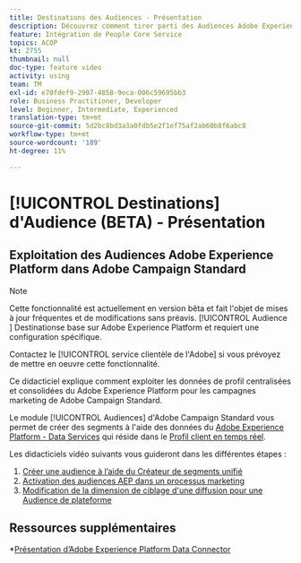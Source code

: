 ```yaml
---
title: Destinations des Audiences - Présentation
description: Découvrez comment tirer parti des Audiences Adobe Experience Platform (AEP) dans Adobe Campaign Standard (ACS)
feature: Intégration de People Core Service
topics: ACOP
kt: 2755
thumbnail: null
doc-type: feature video
activity: using
team: TM
exl-id: e70fdef9-2907-4858-9eca-006c59695bb3
role: Business Practitioner, Developer
level: Beginner, Intermediate, Experienced
translation-type: tm+mt
source-git-commit: 5d2bc8bd3a3a0fdb5e2f1ef75af2ab60b8f6abc8
workflow-type: tm+mt
source-wordcount: '189'
ht-degree: 11%

---
```


# [!UICONTROL Destinations]  d&#39;Audience (BETA) - Présentation

## Exploitation des Audiences Adobe Experience Platform dans Adobe Campaign Standard

>[!NOTE]
>
>Cette fonctionnalité est actuellement en version bêta et fait l&#39;objet de mises à jour fréquentes et de modifications sans préavis. [!UICONTROL Audience ] Destinationse base sur Adobe Experience Platform et requiert une configuration spécifique.
>
>Contactez le [!UICONTROL service clientèle de l&#39;Adobe] si vous prévoyez de mettre en oeuvre cette fonctionnalité.


Ce didacticiel explique comment exploiter les données de profil centralisées et consolidées du Adobe Experience Platform pour les campagnes marketing de Adobe Campaign Standard.

Le module [!UICONTROL Audiences] d&#39;Adobe Campaign Standard vous permet de créer des segments à l&#39;aide des données du [Adobe Experience Platform - Data Services](https://www.adobe.io/apis/experienceplatform/home/services.html) qui réside dans le [Profil client en temps réel](https://docs.adobe.com/content/help/en/platform-learn/tutorials/profiles/understanding-the-real-time-customer-profile.html).

Les didacticiels vidéo suivants vous guideront dans les différentes étapes :

1. [Créer une audience à l’aide du Créateur de segments unifié](/help/profiles-and-audiences/audience-destinations/creating-audiences-using-segment-builder.md)
2. [Activation des audiences AEP dans un processus marketing](/help/profiles-and-audiences/audience-destinations/activating-aep-audiences.md)
3. [Modification de la dimension de ciblage d&#39;une diffusion pour une Audience de plateforme](/help/profiles-and-audiences/audience-destinations/changing-targeting-dimension.md)

## Ressources supplémentaires

*[Présentation d’Adobe Experience Platform Data Connector](/help/administrating/adobe-experience-platform-data-connector/understanding-the-adobe-experience-platform-data-connector.md)
